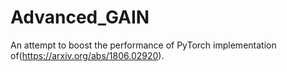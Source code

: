 # Advanced_GAIN

An attempt to boost the performance of PyTorch implementation of(https://arxiv.org/abs/1806.02920).
